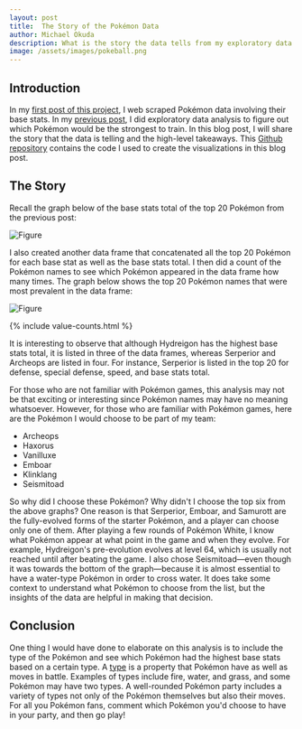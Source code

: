 ```yaml
---
layout: post
title:  The Story of the Pokémon Data
author: Michael Okuda
description: What is the story the data tells from my exploratory data analysis in my last blog post?
image: /assets/images/pokeball.png
---
```


## Introduction

In my [first post of this project](https://mokuda2.github.io/my386blog/2023/03/14/web-scraping-part-1.html), I web scraped Pokémon data involving their base stats.  In my [previous post](https://mokuda2.github.io/my386blog/2023/03/26/eda.html), I did exploratory data analysis to figure out which Pokémon would be the strongest to train.  In this blog post, I will share the story that the data is telling and the high-level takeaways.  This [Github repository](https://github.com/mokuda2/pokemon) contains the code I used to create the visualizations in this blog post.

## The Story

Recall the graph below of the base stats total of the top 20 Pokémon from the previous post:

![Figure](https://raw.githubusercontent.com/mokuda2/my386blog/main/assets/images/base-stats-total-barplot.png)

I also created another data frame that concatenated all the top 20 Pokémon for each base stat as well as the base stats total.  I then did a count of the Pokémon names to see which Pokémon appeared in the data frame how many times.  The graph below shows the top 20 Pokémon names that were most prevalent in the data frame:

![Figure](https://raw.githubusercontent.com/mokuda2/my386blog/main/assets/images/value-counts.png)

{% include value-counts.html %}

It is interesting to observe that although Hydreigon has the highest base stats total, it is listed in three of the data frames, whereas Serperior and Archeops are listed in four.  For instance, Serperior is listed in the top 20 for defense, special defense, speed, and base stats total.

For those who are not familiar with Pokémon games, this analysis may not be that exciting or interesting since Pokémon names may have no meaning whatsoever.  However, for those who are familiar with Pokémon games, here are the Pokémon I would choose to be part of my team:

* Archeops
* Haxorus
* Vanilluxe
* Emboar
* Klinklang
* Seismitoad

So why did I choose these Pokémon?  Why didn't I choose the top six from the above graphs?  One reason is that Serperior, Emboar, and Samurott are the fully-evolved forms of the starter Pokémon, and a player can choose only one of them.  After playing a few rounds of Pokémon White, I know what Pokémon appear at what point in the game and when they evolve.  For example, Hydreigon's pre-evolution evolves at level 64, which is usually not reached until after beating the game.  I also chose Seismitoad—even though it was towards the bottom of the graph—because it is almost essential to have a water-type Pokémon in order to cross water.  It does take some context to understand what Pokémon to choose from the list, but the insights of the data are helpful in making that decision.

## Conclusion

One thing I would have done to elaborate on this analysis is to include the type of the Pokémon and see which Pokémon had the highest base stats based on a certain type.  A [type](https://bulbapedia.bulbagarden.net/wiki/Type#:~:text=Types%20%28Japanese%3A%20%E3%82%BF%E3%82%A4%E3%83%97%20Type%29%20are%20properties%20applied%20to,I%2C%20types%20were%20occasionally%20referred%20to%20as%20elements.) is a property that Pokémon have as well as moves in battle.  Examples of types include fire, water, and grass, and some Pokémon may have two types.  A well-rounded Pokémon party includes a variety of types not only of the Pokémon themselves but also their moves.  For all you Pokémon fans, comment which Pokémon you'd choose to have in your party, and then go play!